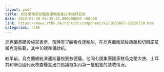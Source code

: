 ```yaml
---
layout: post
title: 烏克蘭稱首批糧食運輸船隻已準備好起航
date: 2022-07-30 04:35:23.000000000 +08:00
link: https://news.rthk.hk/rthk/ch/component/k2/1660067-20220730.htm
categories: rthk
---
```


烏克蘭基礎設施部表示，現時有17艘糧食運輸船，在烏克蘭南部敖德薩和切爾諾莫斯克港裝載，其中10艘準備啟航。

較早前，烏克蘭總統澤連斯基視察敖德薩。他同七國集團國家駐烏克蘭大使、土耳其和聯合國代表檢查糧食出口倡議框架內第一批船隻的裝載情況。
